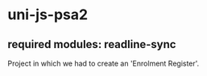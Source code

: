 # uni-js-psa2

## required modules: readline-sync

Project in which we had to create an 'Enrolment Register'. 
